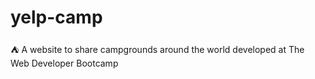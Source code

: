 # yelp-camp
⛺️ A website to share campgrounds around the world developed at The Web Developer Bootcamp

